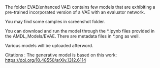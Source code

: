 The folder EVAE(enhanced VAE) contains few models that are exhibiting a pre-trained incorporated version of a VAE with an evaluator network.

You may find some samples in screenshot folder.

You can download and run the model through the *.ipynb files provided in the AMDL_Models/EVAE. There are metadata files in *.png as well.

Various models will be uploaded afterword.


Citations : The generative model is based on this work: https://doi.org/10.48550/arXiv.1312.6114
